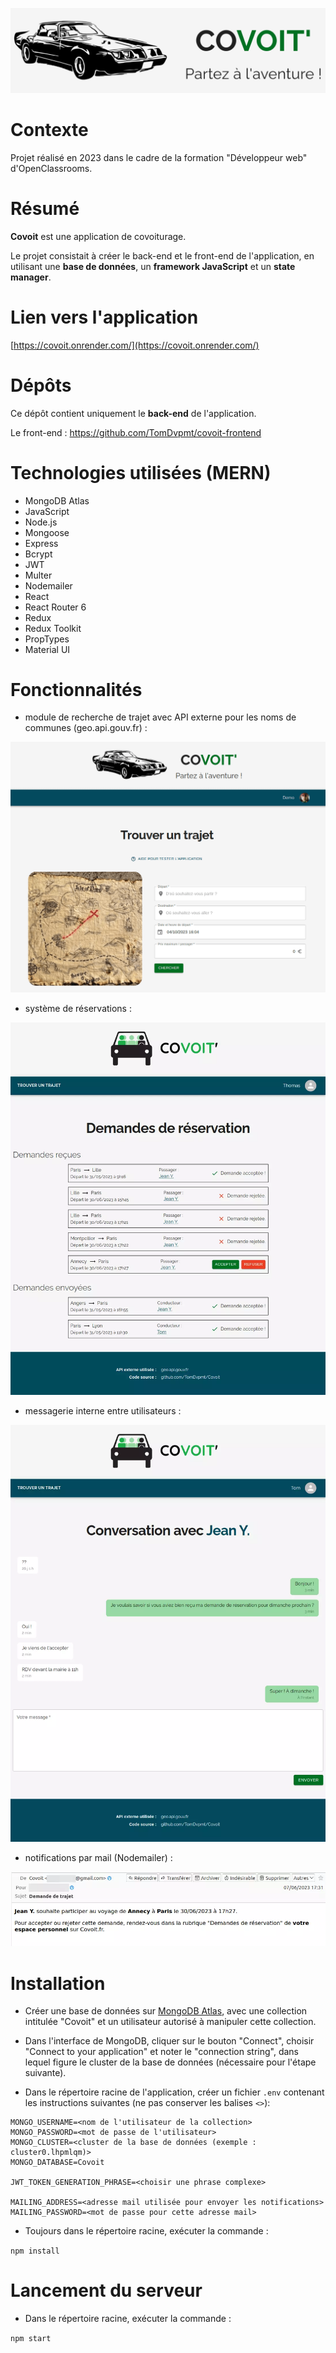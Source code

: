 <center>

![Logo de Covoit'](/images/logo/covoit-logo2.png)

</center>

# Contexte

Projet réalisé en 2023 dans le cadre de la formation "Développeur web" d'OpenClassrooms.

# Résumé

**Covoit** est une application de covoiturage.

Le projet consistait à créer le back-end et le front-end de l'application, en utilisant une **base de données**, un **framework JavaScript** et un **state manager**.

# Lien vers l'application

[https://covoit.onrender.com/](https://covoit.onrender.com/)

# Dépôts

Ce dépôt contient uniquement le **back-end** de l'application.

Le front-end : <a href="https://github.com/TomDvpmt/covoit-frontend" target="_blank">https://github.com/TomDvpmt/covoit-frontend</a>

# Technologies utilisées (MERN)

-   MongoDB Atlas
-   JavaScript
-   Node.js
-   Mongoose
-   Express
-   Bcrypt
-   JWT
-   Multer
-   Nodemailer
-   React
-   React Router 6
-   Redux
-   Redux Toolkit
-   PropTypes
-   Material UI

# Fonctionnalités

-   module de recherche de trajet avec API externe pour les noms de communes (geo.api.gouv.fr) :

<center>

![Page d'accueil de Covoit'](/images/captures/covoit-home.png)

</center>

-   système de réservations :

<center>

![Page de réservations de Covoit'](/images/captures/covoit-booking.webp)

</center>

-   messagerie interne entre utilisateurs :

<center>

![Page de conversation de Covoit'](/images/captures/covoit-conversation.webp)

</center>

-   notifications par mail (Nodemailer) :

<center>

![Mail de réservation de Covoit'](/images/captures/covoit-mail.webp)

</center>

# Installation

-   Créer une base de données sur [MongoDB Atlas](https://www.mongodb.com/atlas/database), avec une collection intitulée "Covoit" et un utilisateur autorisé à manipuler cette collection.

-   Dans l'interface de MongoDB, cliquer sur le bouton "Connect", choisir "Connect to your application" et noter le "connection string", dans lequel figure le cluster de la base de données (nécessaire pour l'étape suivante).

-   Dans le répertoire racine de l'application, créer un fichier `.env` contenant les instructions suivantes (ne pas conserver les balises `<>`):

```
MONGO_USERNAME=<nom de l'utilisateur de la collection>
MONGO_PASSWORD=<mot de passe de l'utilisateur>
MONGO_CLUSTER=<cluster de la base de données (exemple : cluster0.lhpmlqm)>
MONGO_DATABASE=Covoit

JWT_TOKEN_GENERATION_PHRASE=<choisir une phrase complexe>

MAILING_ADDRESS=<adresse mail utilisée pour envoyer les notifications>
MAILING_PASSWORD=<mot de passe pour cette adresse mail>
```

-   Toujours dans le répertoire racine, exécuter la commande :

`npm install`

# Lancement du serveur

-   Dans le répertoire racine, exécuter la commande :

`npm start`
